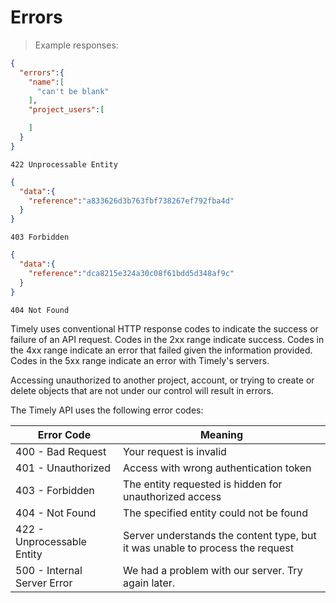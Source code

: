 # Errors

> Example responses:

```json
{
  "errors":{
    "name":[
      "can't be blank"
    ],
    "project_users":[

    ]
  }
}
```
```
422 Unprocessable Entity
```
```json
{
  "data":{
    "reference":"a833626d3b763fbf738267ef792fba4d"
  }
}
```
```
403 Forbidden
```
```json
{
  "data":{
    "reference":"dca8215e324a30c08f61bdd5d348af9c"
  }
}
```
```
404 Not Found 
```


Timely uses conventional HTTP response codes to indicate the success or failure of an API request. Codes in the 2xx range indicate success. Codes in the 4xx range indicate an error that failed given the information provided.
Codes in the 5xx range indicate an error with Timely's servers.

Accessing unauthorized to another project, account, or trying to create or delete objects that are not under our control will result in errors. 


The Timely API uses the following error codes:


| Error Code                  	| Meaning                                                                       	|
|-----------------------------	|-------------------------------------------------------------------------------	|
| 400 - Bad Request           	| Your request is invalid                                                       	|
| 401 - Unauthorized          	| Access with wrong authentication token                                        	|
| 403 - Forbidden             	| The entity requested is hidden for unauthorized access                        	|
| 404 - Not Found             	| The specified entity could not be found                                       	|
| 422 - Unprocessable Entity  	| Server understands the content type, but it was unable to process the request 	|
| 500 - Internal Server Error 	| We had a problem with our server. Try again later.                            	|

